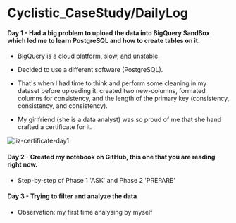 # Cyclistic_CaseStudy/DailyLog

#### Day 1 - Had a big problem to upload the data into BigQuery SandBox which led me to learn PostgreSQL and how to create tables on it.

- BigQuery is a cloud platform, slow, and unstable.
        
- Decided to use a different software (PostgreSQL).
          
- That's when I had time to think and perform some cleaning in my dataset before uploading it: created two new-columns, formated columns for consistency, and the length of the primary key (consistency, consistency, and consistency).
            
- My girlfriend (she is a data analyst) was so proud of me that she hand crafted a certificate for it.

![liz-certificate-day1](https://user-images.githubusercontent.com/101608594/158527770-5f790020-cdb7-40c7-b1ee-c2b480b7bfdf.jpg)

#### Day 2 - Created my notebook on GitHub, this one that you are reading right now.

- Step-by-step of Phase 1 'ASK' and Phase 2 'PREPARE'

#### Day 3 - Trying to filter and analyze the data

- Observation: my first time analysing by myself
